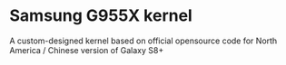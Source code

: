 # Samsung G955X kernel
A custom-designed kernel based on official opensource code for North America / Chinese version of Galaxy S8+
